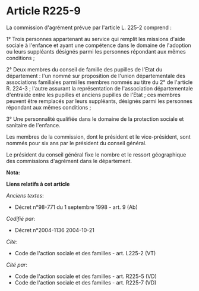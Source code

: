 # Article R225-9

La commission d'agrément prévue par l'article L. 225-2 comprend : 

1° Trois personnes appartenant au service qui remplit les missions d'aide sociale à l'enfance et ayant une compétence dans le
domaine de l'adoption ou leurs suppléants désignés parmi les personnes répondant aux mêmes conditions ; 

2° Deux membres du conseil de famille des pupilles de l'Etat du département : l'un nommé sur proposition de l'union
départementale des associations familiales parmi les membres nommés au titre du 2° de l'article R. 224-3 ; l'autre assurant
la représentation de l'association départementale d'entraide entre les pupilles et anciens pupilles de l'Etat ; ces membres
peuvent être remplacés par leurs suppléants, désignés parmi les personnes répondant aux mêmes conditions ; 

3° Une personnalité qualifiée dans le domaine de la protection sociale et sanitaire de l'enfance. 

Les membres de la commission, dont le président et le vice-président, sont nommés pour six ans par le président du conseil
général. 

Le président du conseil général fixe le nombre et le ressort géographique des commissions d'agrément dans le département.

**Nota:**



**Liens relatifs à cet article**

_Anciens textes_:

  - Décret n°98-771 du 1 septembre 1998 - art. 9 (Ab)

_Codifié par_:

  - Décret n°2004-1136 2004-10-21

_Cite_:

  - Code de l'action sociale et des familles - art. L225-2 (VT)

_Cité par_:

  - Code de l'action sociale et des familles - art. R225-5 (VD)
  - Code de l'action sociale et des familles - art. R225-7 (VD)

